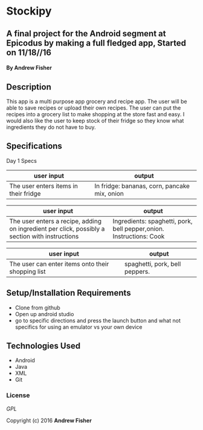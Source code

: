# Stockipy

## A final project for the Android segment at Epicodus by making a full fledged app, Started on 11/18//16

#### By **Andrew Fisher**

## Description
This app is a multi purpose app grocery and recipe app. The user will be able to save recipes or upload their own recipes. The user can put the recipes into a grocery list to make shopping at the store fast and easy. I would also like the user to keep stock of their fridge so they know what ingredients they do not have to buy.

## Specifications



Day 1 Specs

user input                | output
------------------------- | -------------
The user enters items in their fridge| In fridge: bananas, corn, pancake mix, onion

user input                | output
------------------------- | -------------
The user enters a recipe, adding on ingredient per click, possibly a section with instructions| Ingredients: spaghetti, pork, bell pepper,onion. Instructions: Cook

user input                | output
------------------------- | -------------
The user can enter items onto their shopping list| spaghetti, pork, bell peppers.



## Setup/Installation Requirements

* Clone from github
* Open up android studio
* go to specific directions and press the launch button and what not specifics for using an emulator vs your own device



## Technologies Used

* Android
* Java
* XML
* Git

### License

*GPL*

Copyright (c) 2016 **Andrew Fisher**
